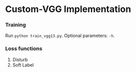 # Custom-VGG Implementation
### Training
Run `python train_vgg13.py`. Optional parameters: `-h`.
### Loss functions
1. Disturb
2. Soft Label

